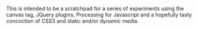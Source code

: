 This is intended to be a scratchpad for a series of experiments using the canvas tag, JQuery plugins, Processing for Javascript and a hopefully tasty concoction of CSS3 and static and/or dynamic media.